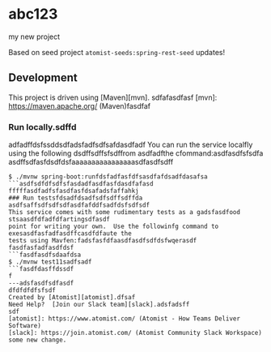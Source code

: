# abc123
my new project

Based on seed project `atomist-seeds:spring-rest-seed`
updates!
## Development

This project is driven using [Maven][mvn].
sdfafasdfasf
[mvn]: https://maven.apache.org/ (Maven)fasdfaf

### Run locally.sdffd
adfadffdsfssddsdfadsfadfsdfsafdasdfadf
You can run the service localfly using the following dsdffsdffsfsdffrom asdfadfthe cfommand:asdfasdfsfsdfa
asdffsdfasfdsdfdsfaaaaaaaaaaaaaaaasdfasdfsdff
```ffsdfasdfasdfdsdaasd
$ ./mvnw spring-boot:runfdsfadfasfdfsasdfafdsadfdasafsa
```asdfsdfdfsdfsfasdadfasdfasfdasdfafasd
fffffasdfadfsfasdfasfdsafadsfaffahkj
### Run testsfdsadfdsadfsdfsdffsdffda
asdfsaffsdfsdfsdfasdfafddfsadfdsfsdfsdf
This service comes with some rudimentary tests as a gadsfasdfood stsaasdfdfadfdfartingsdfasdf
point for writing your own.  Use the followinfg command to exesasdfasfadfasdffcasdfdfaute the
tests using Mavfen:fadsfasfdfaasdfasdfsdfdsfwqerasdf
fasdfasfadfasdfdsf
```fasdfasdfsdaafdsa
$ ./mvnw test11sadfsadf
```fasdfdasffdssdf
f
---adsfasdfsdfasdf
dfdfdfdfsfsdf
Created by [Atomist][atomist].dfsaf
Need Help?  [Join our Slack team][slack].adsfadsff
sdf
[atomist]: https://www.atomist.com/ (Atomist - How Teams Deliver Software)
[slack]: https://join.atomist.com/ (Atomist Community Slack Workspace)
some new change.
